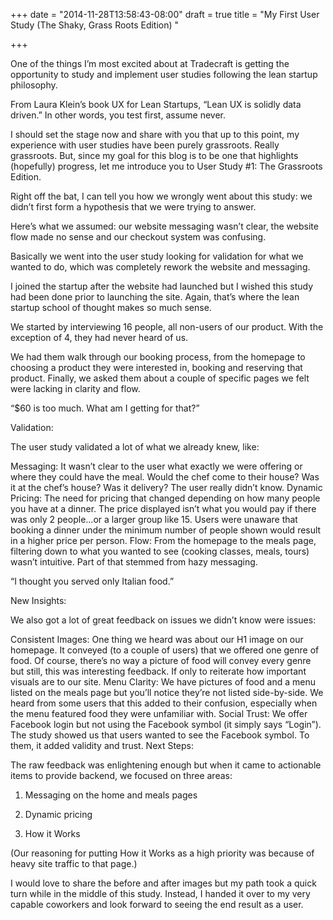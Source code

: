 +++
date = "2014-11-28T13:58:43-08:00"
draft = true
title = "My First User Study (The Shaky, Grass Roots Edition) "

+++

One of the things I’m most excited about at Tradecraft is getting the opportunity to study and implement user studies following the lean startup philosophy.

From Laura Klein’s book UX for Lean Startups, “Lean UX is solidly data driven.” In other words, you test first, assume never.

I should set the stage now and share with you that up to this point, my experience with user studies have been purely grassroots. Really grassroots. But, since my goal for this blog is to be one that highlights (hopefully) progress, let me introduce you to User Study #1: The Grassroots Edition.

Right off the bat, I can tell you how we wrongly went about this study: we didn’t first form a hypothesis that we were trying to answer.

Here’s what we assumed: our website messaging wasn’t clear, the website flow made no sense and our checkout system was confusing.

Basically we went into the user study looking for validation for what we wanted to do, which was completely rework the website and messaging.

I joined the startup after the website had launched but I wished this study had been done prior to launching the site. Again, that’s where the lean startup school of thought makes so much sense.

We started by interviewing 16 people, all non-users of our product. With the exception of 4, they had never heard of us.

We had them walk through our booking process, from the homepage to choosing a product they were interested in, booking and reserving that product. Finally, we asked them about a couple of specific pages we felt were lacking in clarity and flow.

 

“$60 is too much. What am I getting for that?”

Validation:

The user study validated a lot of what we already knew, like:

Messaging: It wasn’t clear to the user what exactly we were offering or where they could have the meal. Would the chef come to their house? Was it at the chef’s house? Was it delivery? The user really didn’t know.
Dynamic Pricing: The need for pricing that changed depending on how many people you have at a dinner. The price displayed isn’t what you would pay if there was only 2 people...or a larger group like 15. Users were unaware that booking a dinner under the minimum number of people shown would result in a higher price per person.
Flow: From the homepage to the meals page, filtering down to what you wanted to see (cooking classes, meals, tours) wasn’t intuitive. Part of that stemmed from hazy messaging.
 

“I thought you served only Italian food.”

New Insights:

We also got a lot of great feedback on issues we didn’t know were issues:

Consistent Images: One thing we heard was about our H1 image on our homepage. It conveyed (to a couple of users) that we offered one genre of food. Of course, there’s no way a picture of food will convey every genre but still, this was interesting feedback. If only to reiterate how important visuals are to our site.
Menu Clarity: We have pictures of food and a menu listed on the meals page but you’ll notice they’re not listed side-by-side. We heard from some users that this added to their confusion, especially when the menu featured food they were unfamiliar with.
Social Trust: We offer Facebook login but not using the Facebook symbol (it simply says “Login”). The study showed us that users wanted to see the Facebook symbol. To them, it added validity and trust.
Next Steps:

The raw feedback was enlightening enough but when it came to actionable items to provide backend, we focused on three areas:

1. Messaging on the home and meals pages

2. Dynamic pricing

3. How it Works

(Our reasoning for putting How it Works as a high priority was because of heavy site traffic to that page.)

I would love to share the before and after images but my path took a quick turn while in the middle of this study. Instead, I handed it over to my very capable coworkers and look forward to seeing the end result as a user.

 